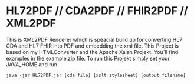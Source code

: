 # HL72PDF // CDA2PDF // FHIR2PDF // XML2PDF

This is XML2PDF Renderer which is speacial build up for converting HL7 CDA and HL7 FHIR into PDF and embedding the xml file.
This Project is based on my HTMLConverter and the Apache Xalan Projekt.
You´ll find examples in the example.zip file.
To run this Projekt simply set your JAVA_HOME and run

```
java -jar HL72PDF.jar [cda file] [xslt stylesheet] [output filename]
```


